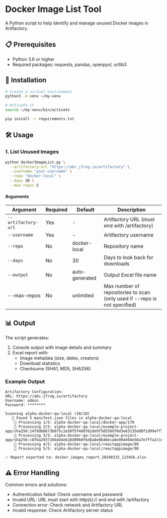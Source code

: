 # Docker Image List Tool

A Python script to help identify and manage unused Docker images in Artifactory.

## 📋 Prerequisites

- Python 3.6 or higher
- Required packages: requests, pandas, openpyxl, urllib3

## 🔧 Installation

```bash
# Create a virtual environment
python3 -m venv ~/my-venv

# Activate it
source ~/my-venv/bin/activate

pip install -r requirements.txt
```

## 🛠️ Usage

### 1. List Unused Images

```bash
python dockerImageList.py \
  --artifactory-url "https://abc.jfrog.io/artifactory" \
  --username "your-username" \
  --repo "docker-local" \
  --days 30 \
  --max-repos 5
```

#### Arguments

| Argument | Required | Default | Description |
|----------|----------|---------|-------------|
| `--artifactory-url` | Yes | - | Artifactory URL (must end with /artifactory) |
| `--username` | Yes | - | Artifactory username |
| `--repo` | No | docker-local | Repository name |
| `--days` | No | 30 | Days to look back for downloads |
| `--output` | No | auto-generated | Output Excel file name |
|--max-repos	| No	|unlimited|	Max number of repositories to scan (only used if --repo is not specified)
## 📊 Output

The script generates:
1. Console output with image details and summary
2. Excel report with:
   - Image metadata (size, dates, creators)
   - Download statistics
   - Checksums (SHA1, MD5, SHA256)

### Example Output

```
Artifactory Configuration:
URL: https://abc.jfrog.io/artifactory
Username: admin
Password: ********

Scanning alpha-docker-qa-local (10/10)
   📄 Found 5 manifest.json files in alpha-docker-qa-local
    🔄 Processing 1/5: alpha-docker-qa-local/docker-app/179
    🔄 Processing 2/5: alpha-docker-qa-local/example-project-app/sha256:14f9d68673b075c2e58f5f4d8761de9f58558df6d3e63135e08f1d99eff72f5b
    🔄 Processing 3/5: alpha-docker-qa-local/example-project-app/sha256:c8fba29372664d4eb18d89b0fbd8a8e8b46eca8e904e04e58a7e7ffa2c149ad2
    🔄 Processing 4/5: alpha-docker-qa-local/reactappimage/89
    🔄 Processing 5/5: alpha-docker-qa-local/reactappimage/90

✅ Report exported to: docker_images_report_20240315_123456.xlsx

```

## ⚠️ Error Handling

Common errors and solutions:
- Authentication failed: Check username and password
- Invalid URL: URL must start with http(s):// and end with /artifactory
- Connection error: Check network and Artifactory URL
- Invalid response: Check Artifactory server status 